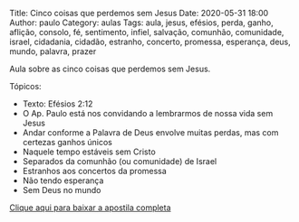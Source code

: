 Title: Cinco coisas que perdemos sem Jesus
Date: 2020-05-31 18:00
Author: paulo
Category: aulas
Tags: aula, jesus, efésios, perda, ganho, aflição, consolo, fé, sentimento, infiel, salvação, comunhão, comunidade, israel, cidadania, cidadão, estranho, concerto, promessa, esperança, deus, mundo, palavra, prazer

Aula sobre as cinco coisas que perdemos sem Jesus.

Tópicos:

- Texto: Efésios 2:12
- O Ap. Paulo está nos convidando a lembrarmos de nossa vida sem Jesus
- Andar conforme a Palavra de Deus envolve muitas perdas, mas com certezas ganhos únicos
- Naquele tempo estáveis sem Cristo
- Separados da comunhão (ou comunidade) de Israel
- Estranhos aos concertos da promessa
- Não tendo esperança
- Sem Deus no mundo

[Clique aqui para baixar a apostila completa](https://www.dropbox.com/s/4899qas55tbryo7/Aula%20EBD%20-%20Cinco%20coisas%20que%20perdemos%20sem%20Jesus%20-%2031_05_2020.pdf?dl=1)